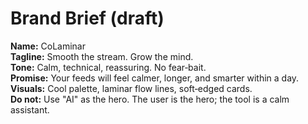 <!-- status: stub; target: 150+ words -->
<!-- status: stub; target: 150+ words -->

# Brand Brief (draft)

**Name:** CoLaminar  
**Tagline:** Smooth the stream.  Grow the mind.  
**Tone:** Calm, technical, reassuring.  No fear‑bait.  
**Promise:** Your feeds will feel calmer, longer, and smarter within a day.  
**Visuals:** Cool palette, laminar flow lines, soft‑edged cards.  
**Do not:** Use "AI" as the hero.  The user is the hero; the tool is a calm assistant.


